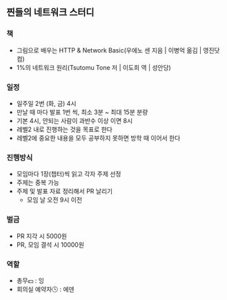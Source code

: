 ## 찐들의 네트워크 스터디

### 책 
- 그림으로 배우는 HTTP & Network Basic(우에노 센 지음 | 이병억 옮김 | 영진닷컴)
- 1%의 네트워크 원리(Tsutomu Tone 저 | 이도희 역 | 성안당)
### 일정
- 일주일 2번 (화, 금) 4시
- 만날 때 마다 발표 1번 씩, 최소 3분 ~ 최대 15분 분량
- 기본 4시, 안되는 사람이 과반수 이상 이면 8시
- 레벨2 내로 진행하는 것을 목표로 한다
- 레벨2에 중요한 내용을 모두 공부하지 못하면 방학 때 이어서 한다
### 진행방식
- 모임마다 1장(챕터)씩 읽고 각자 주제 선정
- 주제는 중복 가능
- 주제 및 발표 자료 정리해서 PR 날리기
  - 모임 날 오전 9시 이전
### 벌금
- PR 지각 시 5000원
- PR, 모임 결석 시 10000원

### 역할
- 총무💵 : 잉
- 회의실 예약자🕓 : 에덴
